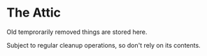 # The Attic

Old temprorarily removed things are stored here.

Subject to regular cleanup operations, so don't rely on its contents.

